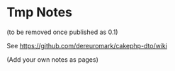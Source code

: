 # Tmp Notes 
(to be removed once published as 0.1)

See https://github.com/dereuromark/cakephp-dto/wiki

(Add your own notes as pages)
